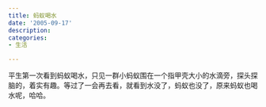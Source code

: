 ```yaml
---
title: 蚂蚁喝水
date: '2005-09-17'
description:
categories:
- 生活

---
```

平生第一次看到蚂蚁喝水，只见一群小蚂蚁围在一个指甲壳大小的水滴旁，探头探脑的，着实有趣。等过了一会再去看，就看到水没了，蚂蚁也没了，原来蚂蚁也喝水呢，哈哈。